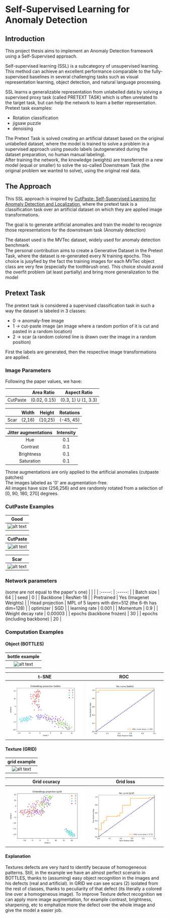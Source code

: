 # Self-Supervised Learning for Anomaly Detection

## Introduction
This project thesis aims to implement an Anomaly Detection framework using a Self-Supervised approach.


Self-supervised learning (SSL) is a subcategory of unsupervised learning. This method can achieve an excellent performance comparable to the fully-supervised baselines in several challenging tasks such as visual representation learning, object detection, and natural language processing.


SSL learns a generalizable representation from unlabelled data by solving a supervised proxy task (called PRETEXT TASK) which is often unrelated to the target task, but can help the network to learn a better representation.<br />
Pretext task examples:
* Rotation classification
* jigsaw puzzle
* denoising

The Pretext Task is solved creating an artificial dataset based on the original unlabelled dataset, where the model is trained to solve a problem in a supervised approach using pseudo labels (autogenerated during the dataset preparation, no human manual labeling).<br />
After training the network, the knowledge (weights) are transferred in a new model (equal or smaller) to solve the so-called Downstream Task (the original problem we wanted to solve), using the original real data.

## The Approach
This SSL approach is inspired by [CutPaste: Self-Supervised Learning for Anomaly Detection and Localization](http://openaccess.thecvf.com/content/CVPR2021/papers/Li_CutPaste_Self-Supervised_Learning_for_Anomaly_Detection_and_Localization_CVPR_2021_paper.pdf), where the pretext task is a classification task over an artificial dataset on which they are applied image transformations.<br />

The goal is to generate artificial anomalies and train the model to recognize those representations for the downstream task (Anomaly detection)

The dataset used is the MVTec dataset, widely used for anomaly detection benchmark.<br />
The personal contribution aims to create a Generative Dataset in the Pretext Task, where the dataset is re-generated every N training epochs. This choice is jusyfied by the fact the training images for each MVTec object class are very few (especially the toothbrush one). This choice should avoid the overfit problem (at least partially) and bring more generalization to the model

## Pretext Task
The pretext task is considered a supervised classification task in such a way the dataset is labeled in 3 classes:
* 0 -> anomaly-free image
* 1 -> cut-paste image (an image where a random portion of it is cut and pasted in a random location)
* 2 -> scar (a random colored line is drawn over the image in a random position)

First the labels are generated, then the respective image transformations are applied.

### Image Parameters
Following the paper values, we have:

|                   | Area Ratio    | Aspect Ratio       |
| :---------------: | :-----------: | :----------------: |
| CutPaste          | (0.02, 0.15)  | (0.3, 1) U (1, 3.3)|

|         | Width   | Height | Rotations |
| :-----: | :-----: | :----: | :-------: |
| Scar    | (2,16)  | (10,25)| (-45, 45) |

|  Jitter augmentations | Intensity |
| :--------------:      | :-----: |
|  Hue       | 0.1     |
|  Contrast       | 0.1     |
|  Brightness      | 0.1     |
|  Saturation       | 0.1     |

Those augmentations are only applied to the artificial anomalies (cutpaste patches) <br />
The images labeled as '0' are augmentation-free. <br />
All images have size (256,256) and are randomly rotated from a selection of [0, 90, 180, 270] degrees.

### CutPaste Examples

| Good |
| :--: |
| ![alt text](https://github.com/gabry1998/TesiAnomalyDetection/blob/main/readme_images/good.png) |

| CutPaste |
| :--: |
| ![alt text](https://github.com/gabry1998/TesiAnomalyDetection/blob/main/readme_images/cutpaste.png) |

| Scar |
| :--: |
| ![alt text](https://github.com/gabry1998/TesiAnomalyDetection/blob/main/readme_images/scar.png) |

### Network parameters

(some are not equal to the paper's one)
| |  |
| :-----: | :-----: |
| Batch size | 64 |
| seed | 0 |
| Backbone | ResNet-18 |
| Pretrained | Yes (Imagenet Weights) |
| Head projection | MPL of 5 layers with dim=512 (the 6-th has dim=128) |
| optimizer | SGD |
| learning rate | 0.001 |
| Momentum | 0.9 |
| Weight decay rate | 0.00003 |
| epochs (backbone frozen) | 30 |
| epochs (including backbone) | 20 |

### Computation Examples

#### Object (BOTTLES)
| bottle example |
| :--: |
|![alt text](https://github.com/gabry1998/Self-Supervised-Anomaly-Detection/tree/main/readme_images/bottle.png) |

| t-SNE | ROC |
| :--: | :--: |
| ![alt text](https://github.com/gabry1998/Self-Supervised-Anomaly-Detection/blob/main/outputs/computations/bottle/tsne.png) | ![alt text](https://github.com/gabry1998/Self-Supervised-Anomaly-Detection/blob/main/outputs/computations/bottle/roc.png) |

#### Texture (GRID)
| grid example |
| :--: |
|![alt text](https://github.com/gabry1998/Self-Supervised-Anomaly-Detection/tree/main/readme_images/grid.png) |

| Grid ccuracy| Grid loss |
| :--: | :--: |
| ![alt text](https://github.com/gabry1998/Self-Supervised-Anomaly-Detection/blob/main/outputs/computations/grid/tsne.png) | ![alt text](https://github.com/gabry1998/Self-Supervised-Anomaly-Detection/blob/main/outputs/computations/grid/roc.png) |

#### Explanation
Textures defects are very hard to identify because of homogeneous patterns. Still, in the example we have an almost perfect scenario in BOTTLES, thanks to (assuming) easy object recognition in the images and his defects (real and artificial). In GRID we can see scars (2) isolated from the rest of classes, thanks to peculiarity of that defect (its literally a colored line over a homogeneous image). To improve Texture defect recognition we can apply more image augmentation, for example contrast, brightness, sharpening, etc to emphatize more the defect over the whole image and give the model a easier job.

